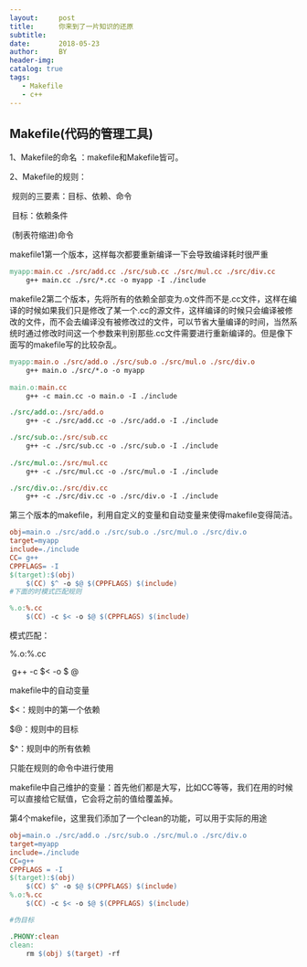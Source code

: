 ```yaml
---
layout:     post
title:      你来到了一片知识的还原
subtitle:   
date:       2018-05-23
author:     BY
header-img: 
catalog: true
tags:	
   - Makefile
   - c++
---
```




## Makefile(代码的管理工具)

1、Makefile的命名 ：makefile和Makefile皆可。

2、Makefile的规则：

​	规则的三要素：目标、依赖、命令

​	目标：依赖条件

​	(制表符缩进)命令

makefile1第一个版本，这样每次都要重新编译一下会导致编译耗时很严重

```makefile
myapp:main.cc ./src/add.cc ./src/sub.cc ./src/mul.cc ./src/div.cc
	g++ main.cc ./src/*.cc -o myapp -I ./include
```



makefile2第二个版本，先将所有的依赖全部变为.o文件而不是.cc文件，这样在编译的时候如果我们只是修改了某一个.cc的源文件，这样编译的时候只会编译被修改的文件，而不会去编译没有被修改过的文件，可以节省大量编译的时间，当然系统时通过修改时间这一个参数来判别那些.cc文件需要进行重新编译的。但是像下面写的makefile写的比较杂乱。

```makefile
myapp:main.o ./src/add.o ./src/sub.o ./src/mul.o ./src/div.o
	g++ main.o ./src/*.o -o myapp
	
main.o:main.cc
	g++ -c main.cc -o main.o -I ./include

./src/add.o:./src/add.o
	g++ -c ./src/add.cc -o ./src/add.o -I ./include

./src/sub.o:./src/sub.cc
	g++ -c ./src/sub.cc -o ./src/sub.o -I ./include
        
./src/mul.o:./src/mul.cc
	g++ -c ./src/mul.cc -o ./src/mul.o -I ./include

./src/div.o:./src/div.cc
	g++ -c ./src/div.cc -o ./src/div.o -I ./include

```



第三个版本的makefile，利用自定义的变量和自动变量来使得makefile变得简洁。

```makefile
obj=main.o ./src/add.o ./src/sub.o ./src/mul.o ./src/div.o
target=myapp
include=./include
CC= g++
CPPFLAGS= -I
$(target):$(obj)
	$(CC) $^ -o $@ $(CPPFLAGS) $(include) 
#下面的时模式匹配规则

%.o:%.cc
	$(CC) -c $< -o $@ $(CPPFLAGS) $(include)
```

模式匹配：

%.o:%.cc

​	g++ -c $<  -o  \$ @

makefile中的自动变量

$<：规则中的第一个依赖

$@：规则中的目标

$^：规则中的所有依赖

只能在规则的命令中进行使用

makefile中自己维护的变量：首先他们都是大写，比如CC等等，我们在用的时候可以直接给它赋值，它会将之前的值给覆盖掉。



第4个makefile，这里我们添加了一个clean的功能，可以用于实际的用途

```makefile
obj=main.o ./src/add.o ./src/sub.o ./src/mul.o ./src/div.o
target=myapp
include=./include
CC=g++
CPPFLAGS = -I
$(target):$(obj)
	$(CC) $^ -o $@ $(CPPFLAGS) $(include)
%.o:%.cc
	$(CC) -c $< -o $@ $(CPPFLAGS) $(include)

#伪目标

.PHONY:clean
clean:
	rm $(obj) $(target) -rf
```

